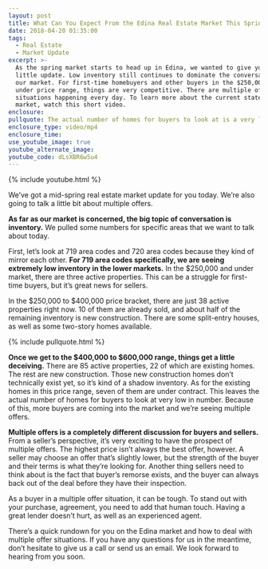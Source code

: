 ```yaml
---
layout: post
title: What Can You Expect From the Edina Real Estate Market This Spring?
date: 2018-04-20 01:35:00
tags:
  - Real Estate
  - Market Update
excerpt: >-
  As the spring market starts to head up in Edina, we wanted to give you a
  little update. Low inventory still continues to dominate the conversation in
  our market. For first-time homebuyers and other buyers in the $250,000 and
  under price range, things are very competitive. There are multiple offer
  situations happening every day. To learn more about the current state of our
  market, watch this short video.
enclosure:
pullquote: The actual number of homes for buyers to look at is a very low number.
enclosure_type: video/mp4
enclosure_time:
use_youtube_image: true
youtube_alternate_image:
youtube_code: dLsXBR6w5u4
---
```


{% include youtube.html %}

We’ve got a mid-spring real estate market update for you today. We’re also going to talk a little bit about multiple offers.

**As far as our market is concerned, the big topic of conversation is inventory.** We pulled some numbers for specific areas that we want to talk about today.

First, let’s look at 719 area codes and 720 area codes because they kind of mirror each other. **For 719 area codes specifically, we are seeing extremely low inventory in the lower markets.** In the $250,000 and under market, there are three active properties. This can be a struggle for first-time buyers, but it’s great news for sellers.

In the $250,000 to $400,000 price bracket, there are just 38 active properties right now. 10 of them are already sold, and about half of the remaining inventory is new construction. There are some split-entry houses, as well as some two-story homes available.

{% include pullquote.html %}

**Once we get to the $400,000 to $600,000 range, things get a little deceiving.** There are 85 active properties, 22 of which are existing homes. The rest are new construction. Those new construction homes don’t technically exist yet, so it’s kind of a shadow inventory. As for the existing homes in this price range, seven of them are under contract. This leaves the actual number of homes for buyers to look at very low in number. Because of this, more buyers are coming into the market and we’re seeing multiple offers.

**Multiple offers is a completely different discussion for buyers and sellers.** From a seller’s perspective, it’s very exciting to have the prospect of multiple offers. The highest price isn’t always the best offer, however. A seller may choose an offer that’s slightly lower, but the strength of the buyer and their terms is what they’re looking for. Another thing sellers need to think about is the fact that buyer’s remorse exists, and the buyer can always back out of the deal before they have their inspection.

As a buyer in a multiple offer situation, it can be tough. To stand out with your purchase, agreement, you need to add that human touch. Having a great lender doesn’t hurt, as well as an experienced agent.

There’s a quick rundown for you on the Edina market and how to deal with multiple offer situations. If you have any questions for us in the meantime, don’t hesitate to give us a call or send us an email. We look forward to hearing from you soon.